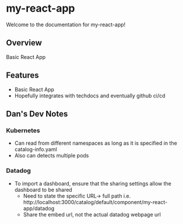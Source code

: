# my-react-app

Welcome to the documentation for my-react-app!

## Overview

Basic React App

## Features
- Basic React App
- Hopefully integrates with techdocs and eventually github ci/cd

## Dan's Dev Notes

### Kubernetes
- Can read from different namespaces as long as it is specified in the catalog-info.yaml
- Also can detects multiple pods

### Datadog
- To import a dashboard, ensure that the sharing settings allow the dashboard to be shared
  - Need to state the specific URL-> full path i.e. http://localhost:3000/catalog/default/component/my-react-app/datadog
  - Share the embed url, not the actual datadog webpage url
  

